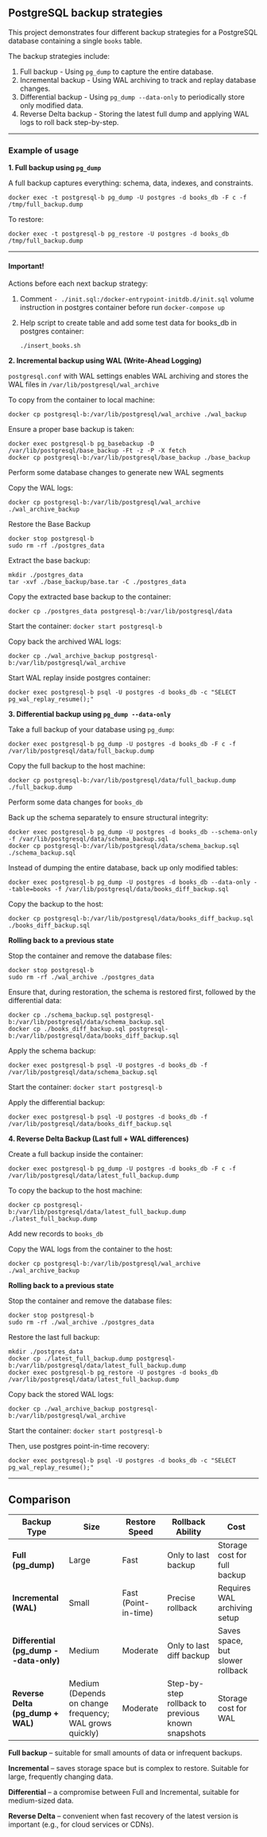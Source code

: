 ## PostgreSQL backup strategies

This project demonstrates four different backup strategies for a PostgreSQL database containing a single `books` table. 

The backup strategies include:

1. Full backup - Using `pg_dump` to capture the entire database.
2. Incremental backup - Using WAL archiving to track and replay database changes.
3. Differential backup - Using `pg_dump --data-only` to periodically store only modified data.
4. Reverse Delta backup - Storing the latest full dump and applying WAL logs to roll back step-by-step.

___

### Example of usage

**1. Full backup using `pg_dump`**

A full backup captures everything: schema, data, indexes, and constraints.
```
docker exec -t postgresql-b pg_dump -U postgres -d books_db -F c -f /tmp/full_backup.dump
```

To restore:
```
docker exec -t postgresql-b pg_restore -U postgres -d books_db /tmp/full_backup.dump
```

___

#### Important!

Actions before each next backup strategy: 

1. Comment `- ./init.sql:/docker-entrypoint-initdb.d/init.sql` volume instruction in postgres container before run `docker-compose up`

2. Help script to create table and add some test data for books_db in postgres container: 
    ```
    ./insert_books.sh   
    ```

**2. Incremental backup using WAL (Write-Ahead Logging)**

`postgresql.conf` with WAL settings enables WAL archiving and stores the WAL files in `/var/lib/postgresql/wal_archive`        

To copy from the container to local machine:

```
docker cp postgresql-b:/var/lib/postgresql/wal_archive ./wal_backup
```

Ensure a proper base backup is taken:
```
docker exec postgresql-b pg_basebackup -D /var/lib/postgresql/base_backup -Ft -z -P -X fetch
docker cp postgresql-b:/var/lib/postgresql/base_backup ./base_backup
```

Perform some database changes to generate new WAL segments

Copy the WAL logs:
```
docker cp postgresql-b:/var/lib/postgresql/wal_archive ./wal_archive_backup
```

Restore the Base Backup

```
docker stop postgresql-b
sudo rm -rf ./postgres_data
```

Extract the base backup:
```
mkdir ./postgres_data
tar -xvf ./base_backup/base.tar -C ./postgres_data
```

Copy the extracted base backup to the container:
```
docker cp ./postgres_data postgresql-b:/var/lib/postgresql/data
```

Start the container: `docker start postgresql-b`

Copy back the archived WAL logs:
```
docker cp ./wal_archive_backup postgresql-b:/var/lib/postgresql/wal_archive
```
 
Start WAL replay inside postgres container:

```
docker exec postgresql-b psql -U postgres -d books_db -c "SELECT pg_wal_replay_resume();"
```

**3. Differential backup using `pg_dump --data-only`**

Take a full backup of your database using `pg_dump`:

```
docker exec postgresql-b pg_dump -U postgres -d books_db -F c -f /var/lib/postgresql/data/full_backup.dump
```

Copy the full backup to the host machine:
```
docker cp postgresql-b:/var/lib/postgresql/data/full_backup.dump ./full_backup.dump
```

Perform some data changes for `books_db`

Back up the schema separately to ensure structural integrity:
```
docker exec postgresql-b pg_dump -U postgres -d books_db --schema-only -f /var/lib/postgresql/data/schema_backup.sql
docker cp postgresql-b:/var/lib/postgresql/data/schema_backup.sql ./schema_backup.sql
```

Instead of dumping the entire database, back up only modified tables:
```
docker exec postgresql-b pg_dump -U postgres -d books_db --data-only --table=books -f /var/lib/postgresql/data/books_diff_backup.sql
```

Copy the backup to the host:
```
docker cp postgresql-b:/var/lib/postgresql/data/books_diff_backup.sql ./books_diff_backup.sql
```

**Rolling back to a previous state**

Stop the container and remove the database files:
```
docker stop postgresql-b
sudo rm -rf ./wal_archive ./postgres_data
```

Ensure that, during restoration, the schema is restored first, followed by the differential data:

```
docker cp ./schema_backup.sql postgresql-b:/var/lib/postgresql/data/schema_backup.sql
docker cp ./books_diff_backup.sql postgresql-b:/var/lib/postgresql/data/books_diff_backup.sql
```

Apply the schema backup:
```
docker exec postgresql-b psql -U postgres -d books_db -f /var/lib/postgresql/data/schema_backup.sql
```

Start the container: `docker start postgresql-b`

Apply the differential backup:
```
docker exec postgresql-b psql -U postgres -d books_db -f /var/lib/postgresql/data/books_diff_backup.sql
```


**4. Reverse Delta Backup (Last full + WAL differences)**

Create a full backup inside the container:
```
docker exec postgresql-b pg_dump -U postgres -d books_db -F c -f /var/lib/postgresql/data/latest_full_backup.dump
```

To copy the backup to the host machine:
```
docker cp postgresql-b:/var/lib/postgresql/data/latest_full_backup.dump ./latest_full_backup.dump
```

Add new records to `books_db`

Copy the WAL logs from the container to the host:
```
docker cp postgresql-b:/var/lib/postgresql/wal_archive ./wal_archive_backup
```


**Rolling back to a previous state**

Stop the container and remove the database files:
```
docker stop postgresql-b
sudo rm -rf ./wal_archive ./postgres_data
```

Restore the last full backup:
```
mkdir ./postgres_data
docker cp ./latest_full_backup.dump postgresql-b:/var/lib/postgresql/data/latest_full_backup.dump
docker exec postgresql-b pg_restore -U postgres -d books_db /var/lib/postgresql/data/latest_full_backup.dump
```

 
Copy back the stored WAL logs:
```
docker cp ./wal_archive_backup postgresql-b:/var/lib/postgresql/wal_archive
```

Start the container: `docker start postgresql-b`

Then, use postgres point-in-time recovery:
```
docker exec postgresql-b psql -U postgres -d books_db -c "SELECT pg_wal_replay_resume();"
```

___

## Comparison

| Backup Type                           | Size     | Restore Speed        | Rollback Ability               | Cost                           |
|---------------------------------------|---------|----------------------|--------------------------------|-------------------------------|
| **Full (pg_dump)**                    | Large   | Fast                 | Only to last backup            | Storage cost for full backup  |
| **Incremental (WAL)**                 | Small   | Fast (Point-in-time) | Precise rollback               | Requires WAL archiving setup  |
| **Differential (pg_dump --data-only)** | Medium  | Moderate             | Only to last diff backup       | Saves space, but slower rollback |
| **Reverse Delta (pg_dump + WAL)**      | Medium (Depends on change frequency; WAL grows quickly) | Moderate           | Step-by-step rollback to previous known snapshots | Storage cost for WAL          |

**Full backup** – suitable for small amounts of data or infrequent backups.

**Incremental** – saves storage space but is complex to restore. Suitable for large, frequently changing data.

**Differential** – a compromise between Full and Incremental, suitable for medium-sized data.

**Reverse Delta** – convenient when fast recovery of the latest version is important (e.g., for cloud services or CDNs).
